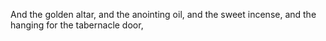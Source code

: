 And the golden altar, and the anointing oil, and the sweet incense, and the hanging for the tabernacle door,
